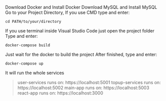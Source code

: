 Download Docker and Install Docker
Download MySQL and Install MySQL
Go to your Project Directory, If you use CMD type and enter:
```
cd PATH/to/your/directory
```
If you use terminal inside Visual Studio Code just open the project folder
Type and enter:
```
docker-compose build
```
Just wait for the docker to build the project
After finished, type and enter:
```
docker-compose up
```
It will run the whole services
> user-services runs on: https://localhost:5001
> topup-services runs on: https://localhost:5002
> main-app runs on: https://localhost:5003
> react-app runs on: https://localhost:3000

